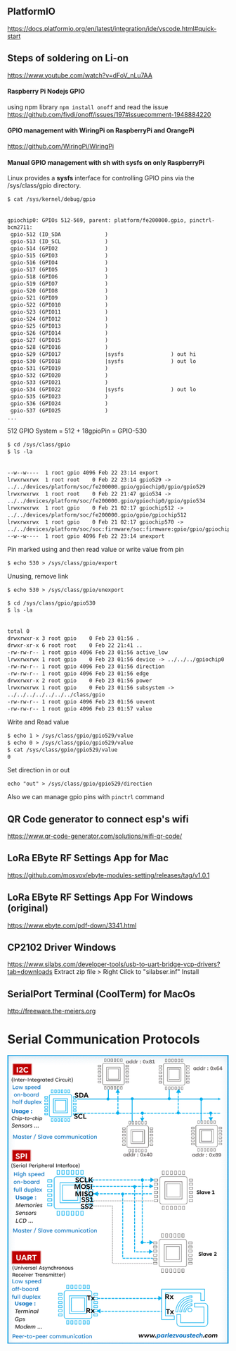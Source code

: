 ## PlatformIO 
https://docs.platformio.org/en/latest/integration/ide/vscode.html#quick-start

## Steps of soldering on Li-on 
https://www.youtube.com/watch?v=dFoV_nLu7AA

#### Raspberry Pi Nodejs GPIO
using npm library ```npm install onoff``` and read the issue https://github.com/fivdi/onoff/issues/197#issuecomment-1948884220

#### GPIO management with WiringPi on RaspberryPi and OrangePi
https://github.com/WiringPi/WiringPi

#### Manual GPIO management with sh with sysfs on only RaspberryPi
Linux provides a **sysfs** interface for controlling GPIO pins via the /sys/class/gpio directory. 
```
$ cat /sys/kernel/debug/gpio


gpiochip0: GPIOs 512-569, parent: platform/fe200000.gpio, pinctrl-bcm2711:
 gpio-512 (ID_SDA              )
 gpio-513 (ID_SCL              )
 gpio-514 (GPIO2               )
 gpio-515 (GPIO3               )
 gpio-516 (GPIO4               )
 gpio-517 (GPIO5               )
 gpio-518 (GPIO6               )
 gpio-519 (GPIO7               )
 gpio-520 (GPIO8               )
 gpio-521 (GPIO9               )
 gpio-522 (GPIO10              )
 gpio-523 (GPIO11              )
 gpio-524 (GPIO12              )
 gpio-525 (GPIO13              )
 gpio-526 (GPIO14              )
 gpio-527 (GPIO15              )
 gpio-528 (GPIO16              )
 gpio-529 (GPIO17              |sysfs               ) out hi 
 gpio-530 (GPIO18              |sysfs               ) out lo 
 gpio-531 (GPIO19              )
 gpio-532 (GPIO20              )
 gpio-533 (GPIO21              )
 gpio-534 (GPIO22              |sysfs               ) out lo 
 gpio-535 (GPIO23              )
 gpio-536 (GPIO24              )
 gpio-537 (GPIO25              )
...
```
512 GPIO System = 512 + 18gpioPin = GPIO-530

```
$ cd /sys/class/gpio
$ ls -la


--w--w----  1 root gpio 4096 Feb 22 23:14 export
lrwxrwxrwx  1 root root    0 Feb 22 23:14 gpio529 -> ../../devices/platform/soc/fe200000.gpio/gpiochip0/gpio/gpio529
lrwxrwxrwx  1 root root    0 Feb 22 21:47 gpio534 -> ../../devices/platform/soc/fe200000.gpio/gpiochip0/gpio/gpio534
lrwxrwxrwx  1 root gpio    0 Feb 21 02:17 gpiochip512 -> ../../devices/platform/soc/fe200000.gpio/gpio/gpiochip512
lrwxrwxrwx  1 root gpio    0 Feb 21 02:17 gpiochip570 -> ../../devices/platform/soc/soc:firmware/soc:firmware:gpio/gpio/gpiochip570
--w--w----  1 root gpio 4096 Feb 22 23:14 unexport
```

Pin marked using and then read value or write value from pin
```
$ echo 530 > /sys/class/gpio/export
```
Unusing, remove link
```
$ echo 530 > /sys/class/gpio/unexport
```

```
$ cd /sys/class/gpio/gpio530
$ ls -la


total 0
drwxrwxr-x 3 root gpio    0 Feb 23 01:56 .
drwxr-xr-x 6 root root    0 Feb 22 21:41 ..
-rw-rw-r-- 1 root gpio 4096 Feb 23 01:56 active_low
lrwxrwxrwx 1 root gpio    0 Feb 23 01:56 device -> ../../../gpiochip0
-rw-rw-r-- 1 root gpio 4096 Feb 23 01:56 direction
-rw-rw-r-- 1 root gpio 4096 Feb 23 01:56 edge
drwxrwxr-x 2 root gpio    0 Feb 23 01:56 power
lrwxrwxrwx 1 root gpio    0 Feb 23 01:56 subsystem -> ../../../../../../../class/gpio
-rw-rw-r-- 1 root gpio 4096 Feb 23 01:56 uevent
-rw-rw-r-- 1 root gpio 4096 Feb 23 01:57 value
```

Write and Read value
```
$ echo 1 > /sys/class/gpio/gpio529/value 
$ echo 0 > /sys/class/gpio/gpio529/value
$ cat /sys/class/gpio/gpio529/value
0
```

Set direction in or out
```
echo "out" > /sys/class/gpio/gpio529/direction 
```

Also we can manage gpio pins with ```pinctrl``` command


## QR Code generator to connect esp's wifi
https://www.qr-code-generator.com/solutions/wifi-qr-code/

## LoRa EByte RF Settings App for Mac
https://github.com/mosvov/ebyte-modules-setting/releases/tag/v1.0.1

## LoRa EByte RF Settings App For Windows (original)
https://www.ebyte.com/pdf-down/3341.html

## CP2102 Driver Windows
https://www.silabs.com/developer-tools/usb-to-uart-bridge-vcp-drivers?tab=downloads
Extract zip file > Right Click to "silabser.inf" Install

## SerialPort Terminal (CoolTerm) for MacOs 
http://freeware.the-meiers.org

# Serial Communication Protocols 
![uart-i2c-spi](https://raw.githubusercontent.com/alikadir/iot/refs/heads/main/images/i2c-spi-uart.gif)
